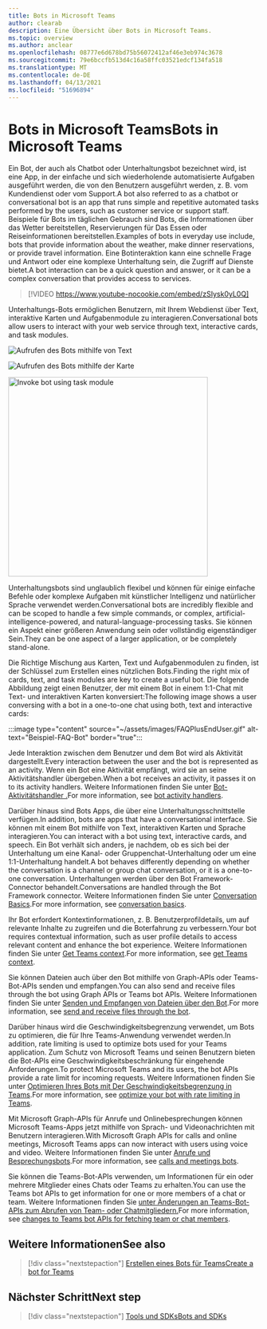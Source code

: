 ```yaml
---
title: Bots in Microsoft Teams
author: clearab
description: Eine Übersicht über Bots in Microsoft Teams.
ms.topic: overview
ms.author: anclear
ms.openlocfilehash: 08777e6d678bd75b56072412af46e3eb974c3678
ms.sourcegitcommit: 79e6bccfb513d4c16a58ffc03521edcf134fa518
ms.translationtype: MT
ms.contentlocale: de-DE
ms.lasthandoff: 04/13/2021
ms.locfileid: "51696894"
---
```

# <a name="bots-in-microsoft-teams"></a><span data-ttu-id="f8dd2-103">Bots in Microsoft Teams</span><span class="sxs-lookup"><span data-stu-id="f8dd2-103">Bots in Microsoft Teams</span></span>

<span data-ttu-id="f8dd2-104">Ein Bot, der auch als Chatbot oder Unterhaltungsbot bezeichnet wird, ist eine App, in der einfache und sich wiederholende automatisierte Aufgaben ausgeführt werden, die von den Benutzern ausgeführt werden, z. B. vom Kundendienst oder vom Support.</span><span class="sxs-lookup"><span data-stu-id="f8dd2-104">A bot also referred to as a chatbot or conversational bot is an app that runs simple and repetitive automated tasks performed by the users, such as customer service or support staff.</span></span> <span data-ttu-id="f8dd2-105">Beispiele für Bots im täglichen Gebrauch sind Bots, die Informationen über das Wetter bereitstellen, Reservierungen für Das Essen oder Reiseinformationen bereitstellen.</span><span class="sxs-lookup"><span data-stu-id="f8dd2-105">Examples of bots in everyday use include, bots that provide information about the weather, make dinner reservations, or provide travel information.</span></span> <span data-ttu-id="f8dd2-106">Eine Botinteraktion kann eine schnelle Frage und Antwort oder eine komplexe Unterhaltung sein, die Zugriff auf Dienste bietet.</span><span class="sxs-lookup"><span data-stu-id="f8dd2-106">A bot interaction can be a quick question and answer, or it can be a complex conversation that provides access to services.</span></span>

> [!VIDEO https://www.youtube-nocookie.com/embed/zSIysk0yL0Q]

<span data-ttu-id="f8dd2-107">Unterhaltungs-Bots ermöglichen Benutzern, mit Ihrem Webdienst über Text, interaktive Karten und Aufgabenmodule zu interagieren.</span><span class="sxs-lookup"><span data-stu-id="f8dd2-107">Conversational bots allow users to interact with your web service through text, interactive cards, and task modules.</span></span>

![Aufrufen des Bots mithilfe von Text](~/assets/images/invokebotwithtext.png)

![Aufrufen des Bots mithilfe der Karte](~/assets/images/invokebotwithcard.png)

<img src="~/assets/images/task-module-example.png" alt="Invoke bot using task module" width="400"/>

<span data-ttu-id="f8dd2-110">Unterhaltungsbots sind unglaublich flexibel und können für einige einfache Befehle oder komplexe Aufgaben mit künstlicher Intelligenz und natürlicher Sprache verwendet werden.</span><span class="sxs-lookup"><span data-stu-id="f8dd2-110">Conversational bots are incredibly flexible and can be scoped to handle a few simple commands, or complex, artificial-intelligence-powered, and natural-language-processing tasks.</span></span> <span data-ttu-id="f8dd2-111">Sie können ein Aspekt einer größeren Anwendung sein oder vollständig eigenständiger Sein.</span><span class="sxs-lookup"><span data-stu-id="f8dd2-111">They can be one aspect of a larger application, or be completely stand-alone.</span></span>

<span data-ttu-id="f8dd2-112">Die Richtige Mischung aus Karten, Text und Aufgabenmodulen zu finden, ist der Schlüssel zum Erstellen eines nützlichen Bots.</span><span class="sxs-lookup"><span data-stu-id="f8dd2-112">Finding the right mix of cards, text, and task modules are key to create a useful bot.</span></span> <span data-ttu-id="f8dd2-113">Die folgende Abbildung zeigt einen Benutzer, der mit einem Bot in einem 1:1-Chat mit Text- und interaktiven Karten konversiert:</span><span class="sxs-lookup"><span data-stu-id="f8dd2-113">The following image shows a user conversing with a bot in a one-to-one chat using both, text and interactive cards:</span></span>

:::image type="content" source="~/assets/images/FAQPlusEndUser.gif" alt-text="Beispiel-FAQ-Bot" border="true":::

<span data-ttu-id="f8dd2-115">Jede Interaktion zwischen dem Benutzer und dem Bot wird als Aktivität dargestellt.</span><span class="sxs-lookup"><span data-stu-id="f8dd2-115">Every interaction between the user and the bot is represented as an activity.</span></span> <span data-ttu-id="f8dd2-116">Wenn ein Bot eine Aktivität empfängt, wird sie an seine Aktivitätshandler übergeben.</span><span class="sxs-lookup"><span data-stu-id="f8dd2-116">When a bot receives an activity, it passes it on to its activity handlers.</span></span> <span data-ttu-id="f8dd2-117">Weitere Informationen finden Sie unter [Bot-Aktivitätshandler .](~/bots/bot-basics.md)</span><span class="sxs-lookup"><span data-stu-id="f8dd2-117">For more information, see [bot activity handlers](~/bots/bot-basics.md).</span></span> 

<span data-ttu-id="f8dd2-118">Darüber hinaus sind Bots Apps, die über eine Unterhaltungsschnittstelle verfügen.</span><span class="sxs-lookup"><span data-stu-id="f8dd2-118">In addition, bots are apps that have a conversational interface.</span></span> <span data-ttu-id="f8dd2-119">Sie können mit einem Bot mithilfe von Text, interaktiven Karten und Sprache interagieren.</span><span class="sxs-lookup"><span data-stu-id="f8dd2-119">You can interact with a bot using text, interactive cards, and speech.</span></span> <span data-ttu-id="f8dd2-120">Ein Bot verhält sich anders, je nachdem, ob es sich bei der Unterhaltung um eine Kanal- oder Gruppenchat-Unterhaltung oder um eine 1:1-Unterhaltung handelt.</span><span class="sxs-lookup"><span data-stu-id="f8dd2-120">A bot behaves differently depending on whether the conversation is a channel or group chat conversation, or it is a one-to-one conversation.</span></span> <span data-ttu-id="f8dd2-121">Unterhaltungen werden über den Bot Framework-Connector behandelt.</span><span class="sxs-lookup"><span data-stu-id="f8dd2-121">Conversations are handled through the Bot Framework connector.</span></span> <span data-ttu-id="f8dd2-122">Weitere Informationen finden Sie unter [Conversation Basics](~/bots/how-to/conversations/conversation-basics.md).</span><span class="sxs-lookup"><span data-stu-id="f8dd2-122">For more information, see [conversation basics](~/bots/how-to/conversations/conversation-basics.md).</span></span>

<span data-ttu-id="f8dd2-123">Ihr Bot erfordert Kontextinformationen, z. B. Benutzerprofildetails, um auf relevante Inhalte zu zugreifen und die Boterfahrung zu verbessern.</span><span class="sxs-lookup"><span data-stu-id="f8dd2-123">Your bot requires contextual information, such as user profile details to access relevant content and enhance the bot experience.</span></span> <span data-ttu-id="f8dd2-124">Weitere Informationen finden Sie unter [Get Teams context](~/bots/how-to/get-teams-context.md).</span><span class="sxs-lookup"><span data-stu-id="f8dd2-124">For more information, see [get Teams context](~/bots/how-to/get-teams-context.md).</span></span> 

<span data-ttu-id="f8dd2-125">Sie können Dateien auch über den Bot mithilfe von Graph-APIs oder Teams-Bot-APIs senden und empfangen.</span><span class="sxs-lookup"><span data-stu-id="f8dd2-125">You can also send and receive files through the bot using Graph APIs or Teams bot APIs.</span></span> <span data-ttu-id="f8dd2-126">Weitere Informationen finden Sie unter [Senden und Empfangen von Dateien über den Bot](~/bots/how-to/bots-filesv4.md).</span><span class="sxs-lookup"><span data-stu-id="f8dd2-126">For more information, see [send and receive files through the bot](~/bots/how-to/bots-filesv4.md).</span></span>

<span data-ttu-id="f8dd2-127">Darüber hinaus wird die Geschwindigkeitsbegrenzung verwendet, um Bots zu optimieren, die für Ihre Teams-Anwendung verwendet werden.</span><span class="sxs-lookup"><span data-stu-id="f8dd2-127">In addition, rate limiting is used to optimize bots used for your Teams application.</span></span> <span data-ttu-id="f8dd2-128">Zum Schutz von Microsoft Teams und seinen Benutzern bieten die Bot-APIs eine Geschwindigkeitsbeschränkung für eingehende Anforderungen.</span><span class="sxs-lookup"><span data-stu-id="f8dd2-128">To protect Microsoft Teams and its users, the bot APIs provide a rate limit for incoming requests.</span></span> <span data-ttu-id="f8dd2-129">Weitere Informationen finden Sie unter [Optimieren Ihres Bots mit Der Geschwindigkeitsbegrenzung in Teams](~/bots/how-to/rate-limit.md).</span><span class="sxs-lookup"><span data-stu-id="f8dd2-129">For more information, see [optimize your bot with rate limiting in Teams](~/bots/how-to/rate-limit.md).</span></span>

<span data-ttu-id="f8dd2-130">Mit Microsoft Graph-APIs für Anrufe und Onlinebesprechungen können Microsoft Teams-Apps jetzt mithilfe von Sprach- und Videonachrichten mit Benutzern interagieren.</span><span class="sxs-lookup"><span data-stu-id="f8dd2-130">With Microsoft Graph APIs for calls and online meetings, Microsoft Teams apps can now interact with users using voice and video.</span></span> <span data-ttu-id="f8dd2-131">Weitere Informationen finden Sie unter [Anrufe und Besprechungsbots](~/bots/calls-and-meetings/calls-meetings-bots-overview.md).</span><span class="sxs-lookup"><span data-stu-id="f8dd2-131">For more information, see [calls and meetings bots](~/bots/calls-and-meetings/calls-meetings-bots-overview.md).</span></span> 

<span data-ttu-id="f8dd2-132">Sie können die Teams-Bot-APIs verwenden, um Informationen für ein oder mehrere Mitglieder eines Chats oder Teams zu erhalten.</span><span class="sxs-lookup"><span data-stu-id="f8dd2-132">You can use the Teams bot APIs to get information for one or more members of a chat or team.</span></span> <span data-ttu-id="f8dd2-133">Weitere Informationen finden Sie [unter Änderungen an Teams-Bot-APIs zum Abrufen von Team- oder Chatmitgliedern.](~/resources/team-chat-member-api-changes.md)</span><span class="sxs-lookup"><span data-stu-id="f8dd2-133">For more information, see [changes to Teams bot APIs for fetching team or chat members](~/resources/team-chat-member-api-changes.md).</span></span>

## <a name="see-also"></a><span data-ttu-id="f8dd2-134">Weitere Informationen</span><span class="sxs-lookup"><span data-stu-id="f8dd2-134">See also</span></span>

> [!div class="nextstepaction"]
> [<span data-ttu-id="f8dd2-135">Erstellen eines Bots für Teams</span><span class="sxs-lookup"><span data-stu-id="f8dd2-135">Create a bot for Teams</span></span>](~/bots/how-to/create-a-bot-for-teams.md)

## <a name="next-step"></a><span data-ttu-id="f8dd2-136">Nächster Schritt</span><span class="sxs-lookup"><span data-stu-id="f8dd2-136">Next step</span></span>

> [!div class="nextstepaction"]
> [<span data-ttu-id="f8dd2-137">Tools und SDKs</span><span class="sxs-lookup"><span data-stu-id="f8dd2-137">Bots and SDKs</span></span>](~/bots/bot-features.md)
